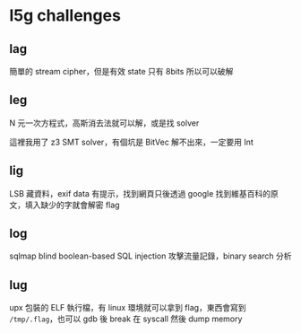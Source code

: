 # l5g challenges

## lag

簡單的 stream cipher，但是有效 state 只有 8bits 所以可以破解

## leg

N 元一次方程式，高斯消去法就可以解，或是找 solver

這裡我用了 z3 SMT solver，有個坑是 BitVec 解不出來，一定要用 Int

## lig

LSB 藏資料，exif data 有提示，找到網頁只後透過 google 找到維基百科的原文，填入缺少的字就會解密 flag

## log

sqlmap blind boolean-based SQL injection 攻擊流量記錄，binary search 分析

## lug

upx 包裝的 ELF 執行檔，有 linux 環境就可以拿到 flag，東西會寫到 `/tmp/.flag`，也可以 gdb 後 break 在 syscall 然後 dump memory
